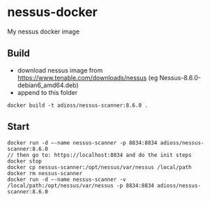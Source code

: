 # nessus-docker
My nessus docker image

## Build
* download nessus image from https://www.tenable.com/downloads/nessus (eg Nessus-8.6.0-debian6_amd64.deb)
* append to this folder
```
docker build -t adioss/nessus-scanner:8.6.0 . 
```

## Start
```
docker run -d –-name nessus-scanner -p 8834:8834 adioss/nessus-scanner:8.6.0
// then go to: https://localhost:8834 and do the init steps
docker stop
docker cp nessus-scanner:/opt/nessus/var/nessus /local/path
docker rm nessus-scanner 
docker run -d –-name nessus-scanner -v /local/path:/opt/nessus/var/nessus -p 8834:8834 adioss/nessus-scanner:8.6.0
```
